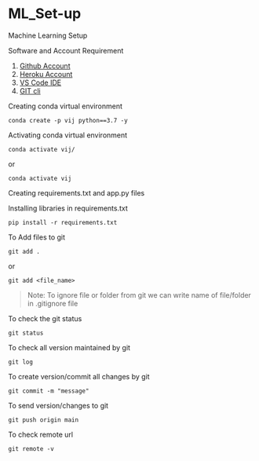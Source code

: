 # ML_Set-up
Machine Learning Setup

Software and Account Requirement
1. [Github Account](https://github.com)
2. [Heroku Account](https://dashboard.heroku.com)
3. [VS Code IDE](https://code.visualstudio.com/download)
4. [GIT cli](https://git-scm.com/downloads)

Creating conda virtual environment
```
conda create -p vij python==3.7 -y
```
Activating conda virtual environment
```
conda activate vij/
```
or
```
conda activate vij
```

Creating requirements.txt and app.py files

Installing libraries in requirements.txt
```
pip install -r requirements.txt
```

To Add files to git
```
git add .
```
or
```
git add <file_name>
```

> Note: To ignore file or folder from git we can write name of file/folder in .gitignore file

To check the git status
```
git status
```

To check all version maintained by git
```
git log
```

To create version/commit all changes by git
```
git commit -m "message"
```

To send version/changes to git
```
git push origin main
```

To check remote url
```
git remote -v
```
